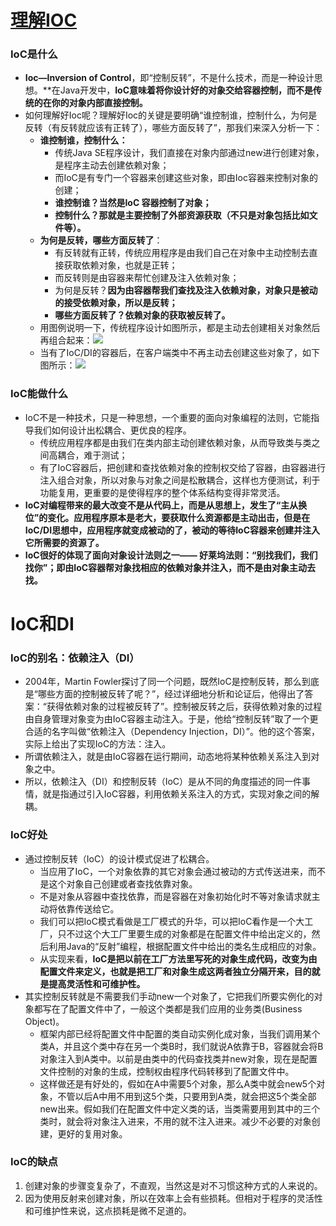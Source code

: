 # [理解IOC](http://blog.csdn.net/yansuoo/article/details/51234083)

### IoC是什么

- **Ioc—Inversion of Control**，即“控制反转”，不是什么技术，而是一种设计思想。**在Java开发中，**IoC意味着将你设计好的对象交给容器控制，而不是传统的在你的对象内部直接控制。**
- 如何理解好Ioc呢？理解好Ioc的关键是要明确“谁控制谁，控制什么，为何是反转（有反转就应该有正转了），哪些方面反转了”，那我们来深入分析一下：
  - **谁控制谁，控制什么：**
    - 传统Java SE程序设计，我们直接在对象内部通过new进行创建对象，是程序主动去创建依赖对象；
    - 而IoC是有专门一个容器来创建这些对象，即由Ioc容器来控制对象的创建；
    - **谁控制谁？当然是IoC 容器控制了对象；**
    - **控制什么？那就是主要控制了外部资源获取（不只是对象包括比如文件等）。**
  - **为何是反转，哪些方面反转了**：
    - 有反转就有正转，传统应用程序是由我们自己在对象中主动控制去直接获取依赖对象，也就是正转；
    - 而反转则是由容器来帮忙创建及注入依赖对象；
    - 为何是反转？**因为由容器帮我们查找及注入依赖对象，对象只是被动的接受依赖对象，所以是反转；**
    - **哪些方面反转了？依赖对象的获取被反转了。**
  - 用图例说明一下，传统程序设计如图所示，都是主动去创建相关对象然后再组合起来：![](https://github.com/walmt/interview_questions/blob/master/Java/img/1.jpg?raw=true)
  - 当有了IoC/DI的容器后，在客户端类中不再主动去创建这些对象了，如下图所示：![](https://github.com/walmt/interview_questions/blob/master/Java/img/2.JPG?raw=true)

### IoC能做什么

- IoC不是一种技术，只是一种思想，一个重要的面向对象编程的法则，它能指导我们如何设计出松耦合、更优良的程序。
  - 传统应用程序都是由我们在类内部主动创建依赖对象，从而导致类与类之间高耦合，难于测试；
  - 有了IoC容器后，把创建和查找依赖对象的控制权交给了容器，由容器进行注入组合对象，所以对象与对象之间是松散耦合，这样也方便测试，利于功能复用，更重要的是使得程序的整个体系结构变得非常灵活。
- **IoC对编程带来的最大改变不是从代码上，而是从思想上，发生了“主从换位”的变化。应用程序原本是老大，要获取什么资源都是主动出击，但是在IoC/DI思想中，应用程序就变成被动的了，被动的等待IoC容器来创建并注入它所需要的资源了。**
- **IoC很好的体现了面向对象设计法则之一—— 好莱坞法则：“别找我们，我们找你”；即由IoC容器帮对象找相应的依赖对象并注入，而不是由对象主动去找。**

# IoC和DI

### IoC的别名：依赖注入（DI）

- 2004年，Martin Fowler探讨了同一个问题，既然IoC是控制反转，那么到底是“哪些方面的控制被反转了呢？”，经过详细地分析和论证后，他得出了答案：“获得依赖对象的过程被反转了”。控制被反转之后，获得依赖对象的过程由自身管理对象变为由IoC容器主动注入。于是，他给“控制反转”取了一个更合适的名字叫做“依赖注入（Dependency Injection，DI）”。他的这个答案，实际上给出了实现IoC的方法：注入。
- 所谓依赖注入，就是由IoC容器在运行期间，动态地将某种依赖关系注入到对象之中。
- 所以，依赖注入（DI）和控制反转（IoC）是从不同的角度描述的同一件事情，就是指通过引入IoC容器，利用依赖关系注入的方式，实现对象之间的解耦。

### IoC好处

- 通过控制反转（IoC）的设计模式促进了松耦合。
  - 当应用了IoC，一个对象依靠的其它对象会通过被动的方式传送进来，而不是这个对象自己创建或者查找依靠对象。
  - 不是对象从容器中查找依靠，而是容器在对象初始化时不等对象请求就主动将依靠传送给它。
  - 我们可以把IoC模式看做是工厂模式的升华，可以把IoC看作是一个大工厂，只不过这个大工厂里要生成的对象都是在配置文件中给出定义的，然后利用Java的“反射”编程，根据配置文件中给出的类名生成相应的对象。
  - 从实现来看，**IoC是把以前在工厂方法里写死的对象生成代码，改变为由配置文件来定义，也就是把工厂和对象生成这两者独立分隔开来，目的就是提高灵活性和可维护性。**
- 其实控制反转就是不需要我们手动new一个对象了，它把我们所要实例化的对象都写在了配置文件中了，一般这个类都是我们应用的业务类(Business Object)。
  - 框架内部已经将配置文件中配置的类自动实例化成对象，当我们调用某个类A，并且这个类中存在另一个类B时，我们就说A依靠于B，容器就会将B对象注入到A类中。以前是由类中的代码查找类并new对象，现在是配置文件控制的对象的生成，控制权由程序代码转移到了配置文件中。
  - 这样做还是有好处的，假如在A中需要5个对象，那么A类中就会new5个对象，不管以后A中用不用到这5个类，只要用到A类，就会把这5个类全部new出来。假如我们在配置文件中定义类的话，当类需要用到其中的三个类时，就会将对象注入进来，不用的就不注入进来。减少不必要的对象创建，更好的复用对象。

### IoC的缺点

1. 创建对象的步骤变复杂了，不直观，当然这是对不习惯这种方式的人来说的。
2. 因为使用反射来创建对象，所以在效率上会有些损耗。但相对于程序的灵活性和可维护性来说，这点损耗是微不足道的。
